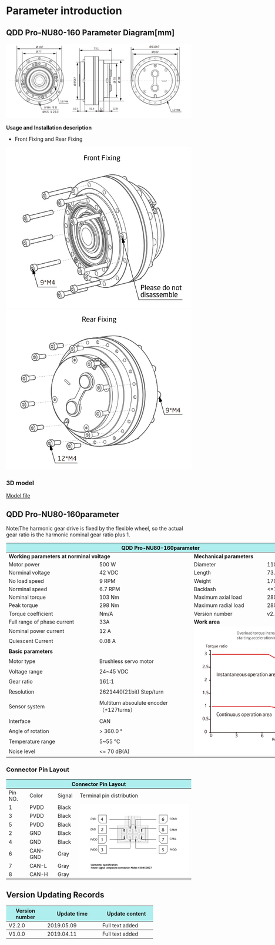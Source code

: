 # Parameter introduction
## QDD Pro-NU80-160 Parameter Diagram[mm]
![QDD Pro-NU80-160-110]( ../img/Qddpro_NU80-x-110_v2_2sanshitu.png )

**Usage and Installation description**

*   Front Fixing and Rear Fixing

![Qddpro_NU80_v2_2zhengmian.png](../img/Qddpro_NU80_v2_2zhengmian.png "fig:Qddpro_NU80_v2_2zhengmian.png") ![Qddpro_NU80_v2_2fanmian.png](../img/Qddpro_NU80_v2_2fanmian.png "fig:Qddpro_NU80_v2_2fanmian.png")
### 3D model
[Model file]( ../img/QDD_Pro-NU80-x-110_v2_2.step.zip )

## QDD Pro-NU80-160parameter

Note:The harmonic gear drive is fixed by the flexible wheel, so the actual gear ratio is the harmonic nominal gear ratio plus 1.

<table style="width:850px"><thead><tr><th colspan="4" style="background: PaleTurquoise; color: black;">QDD Pro-NU80-160parameter</th></tr></thead><tbody><tr><td colspan="2" width=60%><b>Working parameters at norminal voltage</b></td><td colspan="2" width=40%><b>Mechanical parameters</b></td></tr><tr><td>Motor power</td><td>500 W</td><td>Diameter</td><td>110mm</td></tr><tr><td>Norminal voltage</td><td>42 VDC</td><td>Length</td><td>73.1mm</td></tr><tr><td>No load speed</td><td>9 RPM</td><td>Weight</td><td>1700 g</td></tr><tr><td>Norminal speed</td><td>6.7 RPM</td><td>Backlash</td><td><=10 Arc sec</td></tr><tr><td>Nominal torque</td><td>103 Nm</td><td>Maximum axial load</td><td>2800N</td></tr><tr><td>Peak torque</td><td>298 Nm</td><td>Maximum radial load</td><td>2800N</td></tr><tr><td>Torque coefficient</td><td> Nm/A</td><td>Version number</td><td>v2.2</td></tr><tr><td>Full range of phase current</td><td>33A</td><td colspan="2"><b>Work area</b></td></tr><tr><td>Nominal power current</td><td>12 A</td><td colspan="2" rowspan="15"><img src="../img/QddPro-NU80-160_v2_2quxian.png" style="width:300px"></td></tr><tr><td>Quiescent Current</td><td>0.08 A</td></tr><tr><td colspan="2"><b>Basic parameters</b></td></tr><tr><td>Motor type</td><td>Brushless servo motor</td></tr><tr><td>Voltage range</td><td>24~45 VDC</td></tr><tr><td>Gear ratio</td><td>161:1</td></tr><tr><td>Resolution</td><td>2621440(21bit) Step/turn</td></tr><tr><td>Sensor system</td><td>Multiturn absoulute encoder</br>（±127turns）</td></tr><tr><td>Interface</td><td>CAN</td></tr><tr><td>Angle of rotation</td><td>> 360.0 °</td></tr><tr><td>Temperature range</td><td>5~55 °C</td></tr><tr><td>Noise level</td><td><= 70 dB(A)</td></tr></tbody></table>

### Connector Pin Layout
<table class="tableizer-table">
<thead><tr class="tableizer-firstrow"><th colspan="4" style="background: PaleTurquoise; color: black;width:800px">Connector Pin Layout</th></tr></thead><tbody><tr><td>Pin NO.</td><td>Color</td><td>Signal</td><td>Terminal pin distribution</td></tr><tr><td>1</td><td>PVDD</td><td>Black</td><td rowspan="9"><img src="../img/配线2-2.png" style="width:450px"></td></tr><tr><td>3</td><td>PVDD</td><td>Black</td></tr><tr><td>5</td><td>PVDD</td><td>Black</td></tr><tr><td>2</td><td>GND</td><td>Black</td></tr><tr><td>4</td><td>GND</td><td>Black</td></tr><tr><td>6</td><td>CAN-GND</td><td>Gray</td></tr><tr><td>7</td><td>CAN-L</td><td>Gray</td></tr><tr><td>8</td><td>CAN-H</td><td>Gray</td></tr></tbody></table>

## Version Updating Records


<table style="width:400px"><thead><tr style="background:PaleTurquoise"><th style="width:100px">Version number</th><th style="width:150px">Update time</th><th style="width:150px">Update content</th></tr></thead><tbody><tr><td>V2.2.0</td><td>2019.05.09</td><td>Full text added</th></tr></thead><tbody><tr><td>V1.0.0</td><td>2019.04.11</td><td>Full text added</td></tbody></table>
